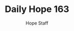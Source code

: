 ---
image: /assets/img/daily-hope-default-artwork.png
title: Daily Hope 163
number: 163
categories:
  - Daily Hope
author: Hope Staff
notes: Daily Hope 163
embed: >-
  <iframe style="border-radius:12px" src="https://open.spotify.com/embed/episode/1t0rNk2ENDwvRwNBm8cuFH?utm_source=generator" width="100%" height="152" frameBorder="0" allowfullscreen="" allow="autoplay; clipboard-write; encrypted-media; fullscreen; picture-in-picture" loading="lazy"></iframe>
---